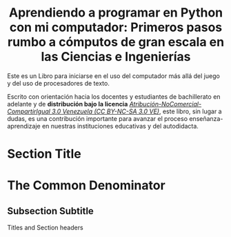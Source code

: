 <center><h1> Aprendiendo a programar en Python con mi computador: <span>Primeros pasos rumbo a cómputos de gran escala en las Ciencias e Ingenierías</span></center>

Este es un Libro para iniciarse en el uso del computador 
más allá del juego y del uso de procesadores de texto.

Escrito con orientación hacia los docentes y estudiantes de 
bachillerato en adelante y de **distribución bajo la licencia** 
[*Atribución-NoComercial-CompartirIgual 3.0 Venezuela (CC BY-NC-SA 3.0 VE)*](http://creativecommons.org/licenses/by-nc-sa/3.0/ve/), este libro, sin lugar a dudas, es una contribución
importante para avanzar el proceso enseñanza-aprendizaje en nuestras
instituciones educativas y del autodidacta.

Section Title
=============
The Common Denominator
======================

Subsection Subtitle
-------------------
Titles and Section headers

